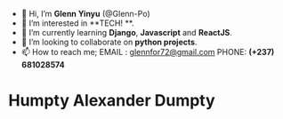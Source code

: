 - 👋 Hi, I’m **Glenn Yinyu** (@Glenn-Po)
- 👀 I’m interested in **TECH! **.
- 🌱 I’m currently learning **Django**, **Javascript** and **ReactJS**.
- 💞️ I’m looking to collaborate on **python projects**.
- 📫 How to reach me; EMAIL : glennfor72@gmail.com   PHONE: **(+237) 681028574**
<h1> Humpty Alexander Dumpty </h1>
<!---
Glenn-Po/Glenn-Po is a ✨ special ✨ repository because its `README.md` (this file) appears on your GitHub profile.
You can click the Preview link to take a look at your changes.
--->
